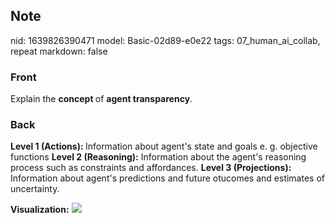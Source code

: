 ## Note
nid: 1639826390471
model: Basic-02d89-e0e22
tags: 07_human_ai_collab, repeat
markdown: false

### Front
Explain the <b>concept </b>of <b>agent transparency</b>.

### Back
<b>Level 1 (Actions): </b>Information about agent's state and goals e. g. objective functions
<b>Level 2 (Reasoning):</b> Information about the agent's reasoning process such as constraints and affordances.
<b>Level 3 (Projections): </b>Information about agent's predictions and future otucomes and estimates of uncertainty.

<b>Visualization:</b>
<img src="paste-962ef57fe305dccaf8f1586369eeaaa167f83e26.jpg">
